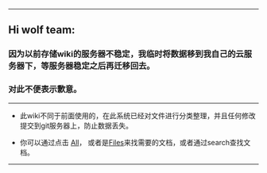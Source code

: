 ***

## Hi wolf team:

### 因为以前存储wiki的服务器不稳定，我临时将数据移到我自己的云服务器下，等服务器稳定之后再迁移回去。

### 对此不便表示歉意。

***

 * 此wiki不同于前面使用的，在此系统已经对文件进行分类整理，并且任何修改提交到git服务器上，防止数据丢失。

 * 你可以通过点击 [All](http://139.199.198.241:5555/pages)， 或者是[Files](http://139.199.198.241:5555/fileview)来找需要的文档，或者通过search查找文档。

***